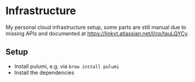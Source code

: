 # Infrastructure

My personal cloud infrastructure setup, some parts are still manual due to missing APIs and documented at https://linkvt.atlassian.net/l/cp/tauLQYCy.

## Setup

- Install pulumi, e.g. via `brew install pulumi`
- Install the dependencies

